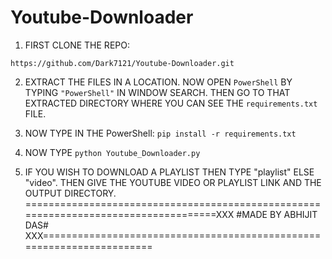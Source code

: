 # Youtube-Downloader

1. FIRST CLONE THE REPO:
```
https://github.com/Dark7121/Youtube-Downloader.git
```
2. EXTRACT THE FILES IN A LOCATION. NOW OPEN ```PowerShell``` BY TYPING ```"PowerShell"``` IN WINDOW SEARCH. THEN GO TO THAT EXTRACTED DIRECTORY WHERE YOU CAN SEE THE ```requirements.txt``` FILE.

3. NOW TYPE IN THE PowerShell:
```pip install -r requirements.txt```

4. NOW TYPE ```python Youtube_Downloader.py```
5. IF YOU WISH TO DOWNLOAD A PLAYLIST THEN TYPE "playlist" ELSE "video". THEN GIVE THE YOUTUBE VIDEO OR PLAYLIST LINK AND THE OUTPUT DIRECTORY.
====================================================================================XXX #MADE BY ABHIJIT DAS# XXX======================================================================
